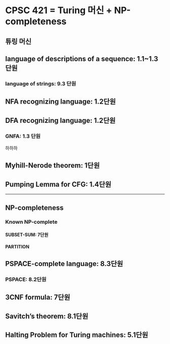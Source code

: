# CPSC 421 = Turing 머신 + NP-completeness


## 튜링 머신

## language of descriptions of a sequence: 1.1~1.3 단원
### language of strings: 9.3 단원

## NFA recognizing language: 1.2단원

## DFA recognizing language: 1.2단원
### GNFA: 1.3 단원
하하하

## Myhill-Nerode theorem: 1단원

## Pumping Lemma for CFG: 1.4단원
---

## NP-completeness

### Known NP-complete
#### SUBSET-SUM: 7단원
#### PARTITION

## PSPACE-complete language: 8.3단원
### PSPACE: 8.2단원

## 3CNF formula: 7단원

## Savitch’s theorem: 8.1단원

## Halting Problem for Turing machines: 5.1단원
